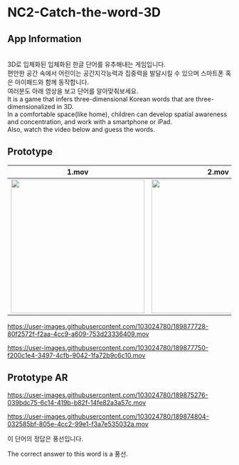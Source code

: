 # NC2-Catch-the-word-3D


## App Information
<br>3D로 입체화된 입체화된 한글 단어를 유추해내는 게임입니다.
<br>편안한 공간 속에서 어린이는 공간지각능력과 집중력을 발달시킬 수 있으며 스마트폰 혹은 아이패드와 함께 동작합니다.
<br>여러분도 아래 영상을 보고 단어를 알아맞춰보세요.
<br>It is a game that infers three-dimensional Korean words that are three-dimensionalized in 3D.
<br>In a comfortable space(like home), children can develop spatial awareness and concentration, and work with a smartphone or iPad.
<br>Also, watch the video below and guess the words.


## Prototype

|1.mov|2.mov|
|----|----|
|<img width= "300" src = "https://user-images.githubusercontent.com/103024780/189877678-c7ad1c67-3629-4f99-8cc3-fd838eeaee0a.mov">|<img width= "300" src = "https://user-images.githubusercontent.com/103024780/189877728-80f2572f-f2aa-4cc9-a609-753d23336409.mov">|

https://user-images.githubusercontent.com/103024780/189877728-80f2572f-f2aa-4cc9-a609-753d23336409.mov

https://user-images.githubusercontent.com/103024780/189877750-f200c1e4-3497-4cfb-9042-1fa72b9c6c10.mov

## Prototype AR

https://user-images.githubusercontent.com/103024780/189875276-039bdc75-6c14-419b-b82f-14fe82a3a57c.mov

https://user-images.githubusercontent.com/103024780/189874804-032585bf-805e-4cc2-99e1-f3a7e535032a.mov

이 단어의 정답은 풍선입니다.

The correct answer to this word is a 풍선.
